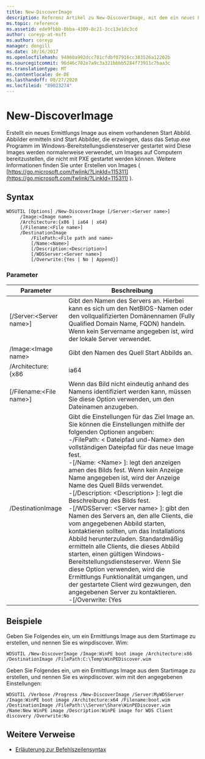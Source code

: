 ```yaml
---
title: New-DiscoverImage
description: Referenz Artikel zu New-DiscoverImage, mit dem ein neues Ermittlungs Image aus einem vorhandenen Start Abbild erstellt wird.
ms.topic: reference
ms.assetid: ede9fbbb-0bba-4309-8c21-3cc13e1dc3cd
author: coreyp-at-msft
ms.author: coreyp
manager: dongill
ms.date: 10/16/2017
ms.openlocfilehash: 94860a992dcc781cfdbf07916cc383526a12202b
ms.sourcegitcommit: 96d46c702e7a9c3a321bbbb5284f73911c7baa3c
ms.translationtype: MT
ms.contentlocale: de-DE
ms.lasthandoff: 08/27/2020
ms.locfileid: "89023274"
---
```

# <a name="new-discoverimage"></a>New-DiscoverImage

Erstellt ein neues Ermittlungs Image aus einem vorhandenen Start Abbild. Abbilder ermitteln sind Start Abbilder, die erzwingen, dass das Setup.exe Programm im Windows-Bereitstellungsdiensteserver gestartet wird Diese Images werden normalerweise verwendet, um Images auf Computern bereitzustellen, die nicht mit PXE gestartet werden können. Weitere Informationen finden Sie unter Erstellen von Images ( [https://go.microsoft.com/fwlink/?LinkId=115311](https://go.microsoft.com/fwlink/?LinkId=115311) ).

## <a name="syntax"></a>Syntax

```
WDSUTIL [Options] /New-DiscoverImage [/Server:<Server name>]
     /Image:<Image name>
     /Architecture:{x86 | ia64 | x64}
     [/Filename:<File name>]
     /DestinationImage
         /FilePath:<File path and name>
         [/Name:<Name>]
         [/Description:<Description>]
         [/WDSServer:<Server name>]
         [/Overwrite:{Yes | No | Append}]
```

### <a name="parameters"></a>Parameter

|        Parameter         |                                                                                                                                                                                                                                                                                                                                                                                                                       Beschreibung                                                                                                                                                                                                                                                                                                                                                                                                                       |
|--------------------------|---------------------------------------------------------------------------------------------------------------------------------------------------------------------------------------------------------------------------------------------------------------------------------------------------------------------------------------------------------------------------------------------------------------------------------------------------------------------------------------------------------------------------------------------------------------------------------------------------------------------------------------------------------------------------------------------------------------------------------------------------------------------------------------------------------------------------------------------------------|
| [/Server:\<Server name>] |                                                                                                                                                                                                                                                                                                                                     Gibt den Namen des Servers an. Hierbei kann es sich um den NetBIOS-Namen oder den vollqualifizierten Domänennamen (Fully Qualified Domain Name, FQDN) handeln. Wenn kein Servername angegeben ist, wird der lokale Server verwendet.                                                                                                                                                                                                                                                                                                                                     |
|   /Image:\<Image name>   |                                                                                                                                                                                                                                                                                                                                                                                                      Gibt den Namen des Quell Start Abbilds an.                                                                                                                                                                                                                                                                                                                                                                                                       |
|    /Architecture: {x86    |                                                                                                                                                                                                                                                                                                                                                                                                                          ia64                                                                                                                                                                                                                                                                                                                                                                                                                           |
| [/Filename:\<File name>] |                                                                                                                                                                                                                                                                                                                                                                         Wenn das Bild nicht eindeutig anhand des Namens identifiziert werden kann, müssen Sie diese Option verwenden, um den Dateinamen anzugeben.                                                                                                                                                                                                                                                                                                                                                                          |
|    /DestinationImage     | Gibt die Einstellungen für das Ziel Image an. Sie können die Einstellungen mithilfe der folgenden Optionen angeben:</br>-/FilePath: < Dateipfad und-Name> den vollständigen Dateipfad für das neue Image fest.</br>-[/Name: \<Name> ]: legt den anzeigen amen des Bilds fest. Wenn kein Anzeige Name angegeben ist, wird der Anzeige Name des Quell Bilds verwendet.</br>-[/Description: \<Description> ]: legt die Beschreibung des Bilds fest.</br>-[/WDSServer: \<Server name> ]: gibt den Namen des Servers an, den alle Clients, die vom angegebenen Abbild starten, kontaktieren sollten, um das Installations Abbild herunterzuladen. Standardmäßig ermitteln alle Clients, die dieses Abbild starten, einen gültigen Windows-Bereitstellungsdiensteserver. Wenn Sie diese Option verwenden, wird die Ermittlungs Funktionalität umgangen, und der gestartete Client wird gezwungen, den angegebenen Server zu kontaktieren.</br>-[/Overwrite: {Yes |

## <a name="examples"></a>Beispiele

Geben Sie Folgendes ein, um ein Ermittlungs Image aus dem Startimage zu erstellen, und nennen Sie es winpdiscover. Wim:
```
WDSUTIL /New-DiscoverImage /Image:WinPE boot image /Architecture:x86 /DestinationImage /FilePath:C:\Temp\WinPEDiscover.wim
```
Geben Sie Folgendes ein, um ein Ermittlungs Image aus dem Startimage zu erstellen, und nennen Sie es winpdiscover. wim mit den angegebenen Einstellungen:
```
WDSUTIL /Verbose /Progress /New-DiscoverImage /Server:MyWDSServer
/Image:WinPE boot image /Architecture:x64 /Filename:boot.wim /DestinationImage /FilePath:\\Server\Share\WinPEDiscover.wim
/Name:New WinPE image /Description:WinPE image for WDS Client discovery /Overwrite:No
```

## <a name="additional-references"></a>Weitere Verweise

- [Erläuterung zur Befehlszeilensyntax](command-line-syntax-key.md)